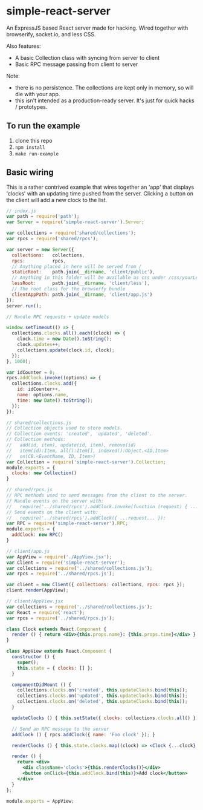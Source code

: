 # simple-react-server

An ExpressJS based React server made for hacking. Wired together with browserify, socket.io, and less CSS. 

Also features:
 - A basic Collection class with syncing from server to client
 - Basic RPC message passing from client to server

Note:
 - there is no persistence. The collections are kept only in memory, so will die with your app.
 - this isn't intended as a production-ready server. It's just for quick hacks / prototypes.

## To run the example
1. clone this repo
2. `npm install`
3. `make run-example`

## Basic wiring
This is a rather contrived example that wires together an 'app' that displays
'clocks' with an updating time pushed from the server. Clicking a button on the
client will add a new clock to the list.

```javascript
// index.js
var path = require('path');
var Server = require('simple-react-server').Server;

var collections = require('shared/collections');
var rpcs = require('shared/rpcs');

var server = new Server({
  collections:   collections,
  rpcs:          rpcs,
  // Anything placed in here will be served from /
  staticRoot:    path.join(__dirname, 'client/public'),
  // Anything in this folder will be available as css under /css/yourLessFileName.css
  lessRoot:      path.join(__dirname, 'client/less'),
  // The root class for the browserfy bundle
  clientAppPath: path.join(__dirname, 'client/app.js')
});
server.run();

// Handle RPC requests + update models

window.setTimeout(() => {
  collections.clocks.all().each((clock) => {
    clock.time = new Date().toString();
    clock.updates++;
    collections.update(clock.id, clock);
  });
}, 1000);

var idCounter = 0;
rpcs.addClock.invoke((options) => {
  collections.clocks.add({
    id: idCounter++,
    name: options.name,
    time: new Date().toString();
  });
});
```

```javascript
// shared/collections.js
// Collection objects used to store models. 
// Collection events: 'created', 'updated', 'deleted'.
// Collection methods: 
//   add(id, item), update(id, item), remove(id)
//   item(id):Item, all():Item[], indexed():Object.<ID,Item>
//   on(CB.<EventName, ID, Item>)
var Collection = require('simple-react-server').Collection;
module.exports = {
  clocks: new Collection()
}
```

```javascript
// shared/rpcs.js
// RPC methods used to send messages from the client to the server. 
// Handle events on the server with:
//   require('../shared/rpcs').addClock.invoke(function (request) { ... });
// Send events on the client with:
//   require('../shared/rpcs').addClock({ ...request... });
var RPC = require('simple-react-server').RPC;
module.exports = {
  addClock: new RPC()
}
```

```javascript
// client/app.js
var AppView = require('./AppView.jsx');
var Client = require('simple-react-server');
var collections = require('../shared/collections.js');
var rpcs = require('../shared/rpcs.js');

var client = new Client({ collections: collections, rpcs: rpcs });
client.render(AppView);
```

```jsx
// client/AppView.jsx
var collections = require('../shared/collections.js');
var React = require('react');
var rpcs = require('../shared/rpcs.js');

class Clock extends React.Component {
  render () { return <div>{this.props.name}: {this.props.time}</div> }
}

class AppView extends React.Component {
  constructor () {
    super();
    this.state = { clocks: [] };
  }

  componentDidMount () {
    collections.clocks.on('created', this.updateClocks.bind(this));
    collections.clocks.on('updated', this.updateClocks.bind(this));
    collections.clocks.on('deleted', this.updateClocks.bind(this));
  }

  updateClocks () { this.setState({ clocks: collections.clocks.all() }); }

  // Send an RPC message to the server
  addClock () { rpcs.addClock({ name: 'Foo clock' }); }

  renderClocks () { this.state.clocks.map((clock) => <Clock {...clock} />); }

  render () {
    return <div>
      <div className='clocks'>{this.renderClocks()}</div>
      <button onClick={this.addClock.bind(this)}>Add clock</button>
    </div>
  }
};

module.exports = AppView;
```
